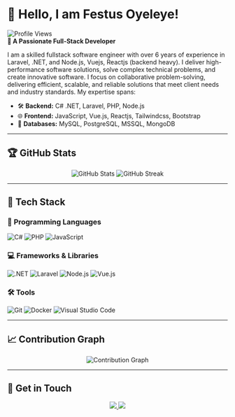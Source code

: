# 👋 Hello, I am Festus Oyeleye!

![Profile Views](https://komarev.com/ghpvc/?username=vestusola&color=blue)  
**🌟 A Passionate Full-Stack Developer**

I am a skilled fullstack software engineer with over 6 years of experience in Laravel, .NET, and Node.js, Vuejs, Reactjs (backend heavy). I deliver high-performance software solutions, solve complex technical problems, and create innovative software. I focus on collaborative problem-solving, delivering efficient, scalable, and reliable solutions that meet client needs and industry standards. My expertise spans:

- 🛠 **Backend:** C# .NET, Laravel, PHP, Node.js  
- 🌐 **Frontend:** JavaScript, Vue.js, Reactjs, Tailwindcss, Bootstrap
- 💾 **Databases:** MySQL, PostgreSQL, MSSQL, MongoDB

---

## 🏆 **GitHub Stats**

<p align="center">
  <img src="https://github-readme-stats.vercel.app/api?username=vestusola&show_icons=true&theme=radical&count_private=true" alt="GitHub Stats" />
  <img src="https://github-readme-streak-stats.herokuapp.com/?user=vestusola&theme=radical" alt="GitHub Streak" />
</p>

---

## 🚀 **Tech Stack**

### 🔧 **Programming Languages**
![C#](https://img.shields.io/badge/-C%23-05122A?style=flat&logo=csharp&logoColor=239120)
![PHP](https://img.shields.io/badge/-PHP-05122A?style=flat&logo=php&logoColor=777BB4)
![JavaScript](https://img.shields.io/badge/-JavaScript-05122A?style=flat&logo=javascript&logoColor=F7DF1E)

### 💻 **Frameworks & Libraries**
![.NET](https://img.shields.io/badge/-.NET-05122A?style=flat&logo=dotnet&logoColor=512BD4)
![Laravel](https://img.shields.io/badge/-Laravel-05122A?style=flat&logo=laravel&logoColor=FF2D20)
![Node.js](https://img.shields.io/badge/-Node.js-05122A?style=flat&logo=nodedotjs&logoColor=339933)
![Vue.js](https://img.shields.io/badge/-Vue.js-05122A?style=flat&logo=vue.js&logoColor=4FC08D)

### 🛠️ **Tools**
![Git](https://img.shields.io/badge/-Git-05122A?style=flat&logo=git&logoColor=F05032)
![Docker](https://img.shields.io/badge/-Docker-05122A?style=flat&logo=docker&logoColor=2496ED)
![Visual Studio Code](https://img.shields.io/badge/-VS%20Code-05122A?style=flat&logo=visualstudiocode&logoColor=007ACC)

---

## 📈 **Contribution Graph**

<p align="center">
  <img src="https://github-readme-activity-graph.vercel.app/graph?username=vestusola&theme=radical" alt="Contribution Graph" />
</p>

---

## 🌟 **Get in Touch**

<p align="center">
  <a href="https://www.linkedin.com/in/vestusola/" target="_blank">
    <img src="https://img.shields.io/badge/LinkedIn-%230077B5.svg?style=for-the-badge&logo=linkedin&logoColor=white" />
  </a>
  <a href="mailto:vestusola@gmail.com" target="_blank">
    <img src="https://img.shields.io/badge/Email-D14836?style=for-the-badge&logo=gmail&logoColor=white" />
  </a>
</p>
